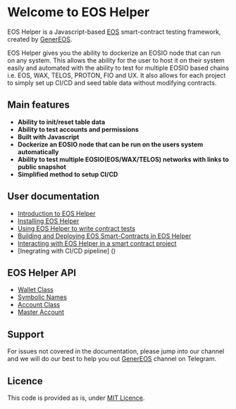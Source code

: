 # Welcome to EOS Helper 

EOS Helper is a Javascript-based [EOS](https://eosnetwork.com/) smart-contract testing framework, created by [GenerEOS](https://genereos.io).

EOS Helper gives you the ability to dockerize an EOSIO node that can run on any system. This allows the ability for the user to host it on their system easily and automated with the ability to test for multiple EOSIO based chains i.e. EOS, WAX, TELOS, PROTON, FIO and UX. It also allows for each project to simply set up CI/CD and seed table data without modifying contracts. 

## Main features

- **Ability to init/reset table data**
- **Ability to test accounts and permissions**
- **Built with Javascript**
- **Dockerize an EOSIO node that can be run on the users system automatically**
- **Ability to test multiple EOSIO(EOS/WAX/TELOS) networks with links to public snapshot**
- **Simplified method to setup CI/CD**

## User documentation

* [Introduction to EOS Helper](docs/tutorials/00.IntroductionToEOSFactory.md)
* [Installing EOS Helper](docs/tutorials/01.InstallingEOSFactory.md)
* [Using EOS Helper to write contract tests](docs/tutorials/02.InteractingWithEOSContractsInEOSFactory.md)
* [Building and Deploying EOS Smart-Contracts in EOS Helper](docs/tutorials/03.BuildingAndDeployingEOSContractsInEOSFactory.md)
* [Interacting with EOS Helper in a smart contract project](docs/tutorials/04.WorkingWithEOSContractsUsingEOSFactoryInVSC.md)
* [Inegrating with CI/CD pipeline] ()

## EOS Helper API

* [Wallet Class](docs/cases/wallet.md)
* [Symbolic Names](docs/cases/symbolic_names.md)
* [Account Class](docs/cases/account.md)
* [Master Account](docs/cases/master_account.md)


## Support

For issues not covered in the documentation, please jump into our channel and we will do our best to help you out [GenerEOS](https://t.me/generEOS) channel on Telegram.

## Licence

This code is provided as is, under [MIT Licence](LICENCE).


